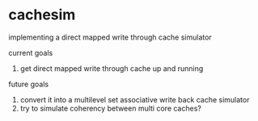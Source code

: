 # cachesim
implementing a direct mapped write through cache simulator

current goals
1. get direct mapped write through cache up and running


future goals

1. convert it into a multilevel set associative write back cache simulator
2. try to simulate coherency between multi core caches?
